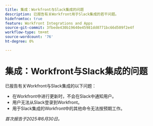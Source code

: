 ```yaml
---
title: 集成：Workfront与Slack集成的问题
description: 已报告有关Workfront用于Slack集成的若干问题。
hidefromtoc: true
feature: Workfront Integrations and Apps
source-git-commit: 3fbede430b19640e45981dd0771bc66d509f2e4f
workflow-type: tm+mt
source-wordcount: '76'
ht-degree: 0%

---
```



# 集成：Workfront与Slack集成的问题

已报告有关Workfront与Slack集成的以下问题：

* 在Workfront中进行更新时，不会在Slack中通知用户。
* 用户无法从Slack登录到Workfront。
* 用于Slack集成的Workfront中的其他命令无法按预期工作。

_首次报告于2025年6月30日。_
